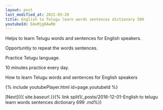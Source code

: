 ```yaml
---
layout: post
last_modified_at: 2021-03-29
title: English to Telugu learn words sentences dictionary 509 
youtubeId: EAxMjg8AwRQ
---
```

 
 
Helps to learn Telugu words and sentences for English speakers.

Opportunitiy to repeat the words sentences. 

Practice Telugu language. 
 
10 minutes practice every day. 
 
How to learn Telugu words and sentences for English speakers 
 
{% include youtubePlayer.html id=page.youtubeId %}
 
 
[Next]({{ site.baseurl }}{% link  split1/_posts/2016-12-01-English to telugu learn words sentences dictionary 699 .md%})
 
